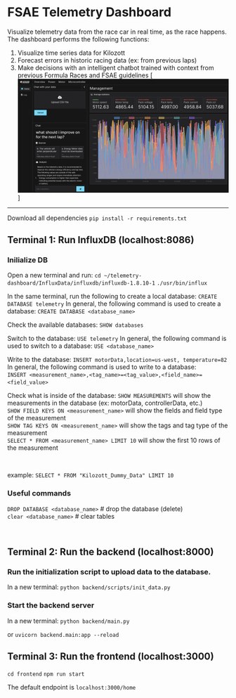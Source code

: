 # FSAE Telemetry Dashboard
Visualize telemetry data from the race car in real time, as the race happens. The dashboard performs the following functions:
1. Visualize time series data for Kilozott
2. Forecast errors in historic racing data (ex: from previous laps)
3. Make decisions with an intelligent chatbot trained with context from previous Formula Races and FSAE guidelines
[![Screenshot of telemetry dashboard](images/telemetryDashboardScreenshot.png)]

<hr/>

Download all dependencies
```pip install -r requirements.txt```

## Terminal 1: Run InfluxDB (localhost:8086)

### Inilialize DB
Open a new terminal and run:
```cd ~/telemetry-dashboard/InfluxData/influxdb/influxdb-1.8.10-1```
```./usr/bin/influx```

In the same terminal, run the following to create a local database:
`CREATE DATABASE telemetry`
In general, the following command is used to create a database:
`CREATE DATABASE <database_name>`

Check the available databases:
`SHOW databases`

Switch to the database:
`USE telemetry`
In general, the following command is used to switch to a database:
`USE <database_name>`

Write to the database:
`INSERT motorData,location=us-west, temperature=82` <br/>
In general, the following command is used to write to a database: <br/>
`INSERT <measurement_name>,<tag_name>=<tag_value>,<field_name>=<field_value>` <br/>

Check what is inside of the database:
`SHOW MEASUREMENTS` will show the measurements in the database (ex: motorData, controllerData, etc.) <br/>
`SHOW FIELD KEYS ON <measurement_name>` will show the fields and field type of the measurement <br/>
`SHOW TAG KEYS ON <measurement_name>` will show the tags and tag type of the measurement <br/>
`SELECT * FROM <measurement_name> LIMIT 10` will show the first 10 rows of the measurement <br/>

<br/>

example: 
`SELECT * FROM "Kilozott_Dummy_Data" LIMIT 10`

### Useful commands
`DROP DATABASE <database_name>`  # drop the database (delete) <br/>
`clear <database_name>`  # clear tables <br/>

<br/>

## Terminal 2: Run the backend (localhost:8000)

### Run the initialization script to upload data to the database.
In a new terminal:
```python backend/scripts/init_data.py```

### Start the backend server
In a new terminal:
```python backend/main.py```

or
```uvicorn backend.main:app --reload```


## Terminal 3: Run the frontend (localhost:3000)
```cd frontend``` 
```npm run start```

The default endpoint is `localhost:3000/home`
